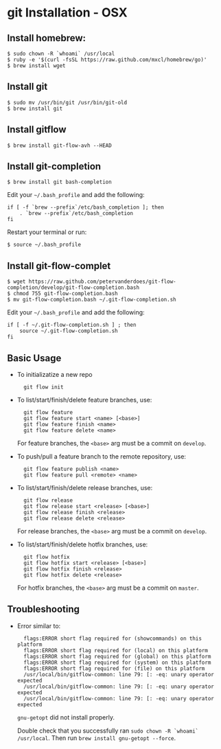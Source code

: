# git Installation - OSX

## Install homebrew:

	$ sudo chown -R `whoami` /usr/local
	$ ruby -e '$(curl -fsSL https://raw.github.com/mxcl/homebrew/go)'	
	$ brew install wget
	
## Install git

	$ sudo mv /usr/bin/git /usr/bin/git-old
	$ brew install git

## Install gitflow

	$ brew install git-flow-avh --HEAD

## Install git-completion

	$ brew install git bash-completion
	
Edit your `~/.bash_profile` and add the following:
	
	if [ -f `brew --prefix`/etc/bash_completion ]; then
		. `brew --prefix`/etc/bash_completion
	fi
	
Restart your terminal or run: 
	
	$ source ~/.bash_profile

## Install git-flow-complet
	
	$ wget https://raw.github.com/petervanderdoes/git-flow-completion/develop/git-flow-completion.bash
	$ chmod 755 git-flow-completion.bash
	$ mv git-flow-completion.bash ~/.git-flow-completion.sh
	
Edit your `~/.bash_profile` and add the following:

	if [ -f ~/.git-flow-completion.sh ] ; then
		source ~/.git-flow-completion.sh
	fi
	

## Basic Usage

* To initializatize a new repo
	
  		git flow init

* To list/start/finish/delete feature branches, use:

  		git flow feature
  		git flow feature start <name> [<base>]
  		git flow feature finish <name>
  		git flow feature delete <name>

  For feature branches, the `<base>` arg must be a commit on `develop`.

* To push/pull a feature branch to the remote repository, use:

  		git flow feature publish <name>
		git flow feature pull <remote> <name>

* To list/start/finish/delete release branches, use:

  		git flow release
  		git flow release start <release> [<base>]
  		git flow release finish <release>
  		git flow release delete <release>

  For release branches, the `<base>` arg must be a commit on `develop`.

* To list/start/finish/delete hotfix branches, use:

  		git flow hotfix
  		git flow hotfix start <release> [<base>]
  		git flow hotfix finish <release>
  		git flow hotfix delete <release>

  For hotfix branches, the `<base>` arg must be a commit on `master`.


## Troubleshooting

* Error similar to:

		flags:ERROR short flag required for (showcommands) on this platform
		flags:ERROR short flag required for (local) on this platform
		flags:ERROR short flag required for (global) on this platform
		flags:ERROR short flag required for (system) on this platform
		flags:ERROR short flag required for (file) on this platform
		/usr/local/bin/gitflow-common: line 79: [: -eq: unary operator expected
		/usr/local/bin/gitflow-common: line 79: [: -eq: unary operator expected
		/usr/local/bin/gitflow-common: line 79: [: -eq: unary operator expected

	`gnu-getopt` did not install properly. 
	
	Double check that you successfully ran ``sudo chown -R `whoami` /usr/local``. Then run `brew install gnu-getopt --force`.
